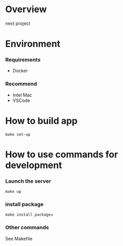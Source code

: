 # Overview
next project


# Environment
### Requirements
- Docker
### Recommend
- Intel Mac
- VSCode


# How to build app
```
make set-up
```

# How to use commands for development
### Launch the server
```
make up
```
### install package
```
make install package=
```
### Other commands
See Makefile